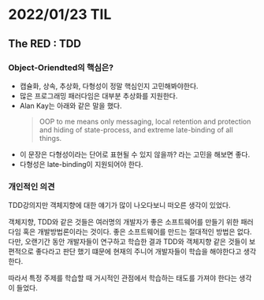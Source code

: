 # 2022/01/23 TIL

## The RED : TDD

### Object-Oriendted의 핵심은?

- 캡슐화, 상속, 추상화, 다형성이 정말 핵심인지 고민해봐야한다.
- 많은 프로그래밍 패러다임은 대부분 추상화를 지원한다.
- Alan Kay는 아래와 같은 말을 했다.
  > OOP to me means only messaging, local retention and protection and hiding of state-process, and extreme late-binding of all things.
- 이 문장은 다형성이라는 단어로 표현될 수 있지 않을까? 라는 고민을 해보면 좋다.
- 다형성은 late-binding이 지원되어야 한다.

### 개인적인 의견

TDD강의지만 객체지향에 대한 얘기가 많이 나오다보니 떠오른 생각이 있었다.

객체지향, TDD와 같은 것들은 여러명의 개발자가 좋은 소프트웨어를 만들기 위한 패러다임 혹은 개발방법론이라는 것이다. 좋은 소프트웨어를 만드는 절대적인 방법은 없다. 다만, 오랜기간 동안 개발자들이 연구하고 학습한 결과 TDD와 객체지향 같은 것들이 보편적으로 좋다라고 판단 했기 떄문에 현재의 주니어 개발자들이 학습을 해야한다고 생각한다.

따라서 특정 주제를 학습할 때 거시적인 관점에서 학습하는 태도를 가져야 한다는 생각이 들었다.
